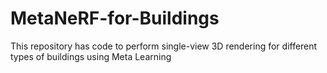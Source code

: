 # MetaNeRF-for-Buildings
This repository has code to perform single-view 3D rendering for different types of buildings using Meta Learning
